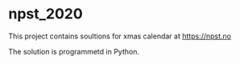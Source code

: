 # npst_2020

This project contains soultions for xmas calendar at https://npst.no

The solution is programmetd in Python.
